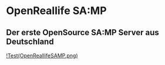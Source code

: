 # OpenReallife SA:MP

## Der erste OpenSource SA:MP Server aus Deutschland

[!Test(OpenReallifeSAMP.png)](https://inspiredprogrammer.com)
